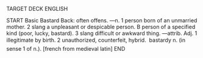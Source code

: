 TARGET DECK
ENGLISH

START
Basic
Bastard
Back: often offens. —n. 1 person born of an unmarried mother. 2 slang a unpleasant or despicable person. B person of a specified kind (poor, lucky, bastard). 3 slang difficult or awkward thing. —attrib. Adj. 1 illegitimate by birth. 2 unauthorized, counterfeit, hybrid.  bastardy n. (in sense 1 of n.). [french from medieval latin]
END
